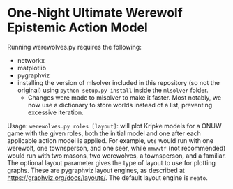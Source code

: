 # One-Night Ultimate Werewolf Epistemic Action Model

Running werewolves.py requires the following:
- networkx
- matplotlib
- pygraphviz
- installing the version of mlsolver included in this repository (so not the original) using `python setup.py install` inside the `mlsolver` folder.
  - Changes were made to mlsolver to make it faster. Most notably, we now use a dictionary to store worlds instead of a list, preventing excessive iteration.

Usage: `werewolves.py roles [layout]`: will plot Kripke models for a ONUW game with the given roles, both the initial model and one after each applicable action model is applied. For example, `wts` would run with one werewolf, one townsperson, and one seer, while `mmwwtf` (not recommended) would run with two masons, two werewolves, a townsperson, and a familiar. The optional layout parameter gives the type of layout to use for plotting graphs. These are pygraphviz layout engines, as described at https://graphviz.org/docs/layouts/. The default layout engine is `neato`.